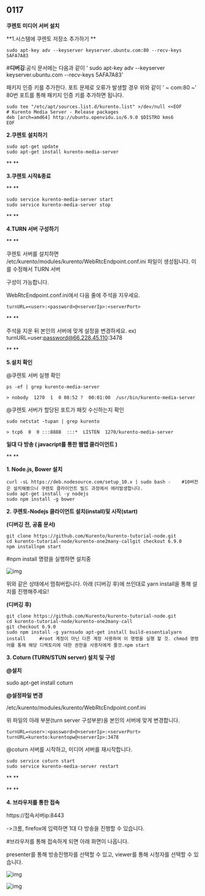 ## 0117



**쿠렌토 미디어 서버 설치**

**1.시스템에 쿠렌토 저장소 추가하기
**



```
sudo apt-key adv --keyserver keyserver.ubuntu.com:80 --recv-keys 5AFA7A83
```

\#**디버깅**:공식 문서에는 다음과 같이 ' sudo apt-key adv --keyserver keyserver.ubuntu.com --recv-keys 5AFA7A83'

 패키지 인증 키를 추가한다. 포트 문제로 오류가 발생할 경우 위와 같이 ' ~ com:80 ~'  80번 포트를 통해 패키지 인증 키를 추가하면 됩니다.



```
sudo tee "/etc/apt/sources.list.d/kurento.list" >/dev/null <<EOF
# Kurento Media Server - Release packages
deb [arch=amd64] http://ubuntu.openvidu.io/6.9.0 $DISTRO kms6
EOF
```



**2.쿠렌토 설치하기**



```
sudo apt-get update
sudo apt-get install kurento-media-server
```

**
**

**3.쿠렌토 시작&종료**

**
**

```
sudo service kurento-media-server start
sudo service kurento-media-server stop
```

**
**

**4.TURN 서버 구성하기**

**
**

 쿠렌토 서버를 설치하면 /etc/kurento/modules/kurento/WebRtcEndpoint.conf.ini 파일이 생성됩니다. 이를 수정해서 TURN 서버

구성이 가능합니다. 



 WebRtcEndpoint.conf.ini에서 다음 줄에 주석을 지우세요.

```
turnURL=<user>:<password>@<serverIp>:<serverPort>
```

**
**

 주석을 지운 뒤 본인의 서버에 맞게 설정을 변경하세요. ex) turnURL=user:password@66.228.45.110:3478

**
**

**5.설치 확인**



@쿠렌토 서버 실행 확인

```
ps -ef | grep kurento-media-server

> nobody  1270  1  0 08:52 ?  00:01:00  /usr/bin/kurento-media-server
```



@쿠렌토 서버가 할당된 포트가 패킷 수신하는지 확인

```
sudo netstat -tupan | grep kurento

> tcp6  0  0 :::8888  :::*  LISTEN  1270/kurento-media-server
```





**일대 다 방송 ( javacript를 통한 웹앱 클라이언트 )**

**
**

**1. Node.js, Bower 설치**



```
curl -sL https://deb.nodesource.com/setup_10.x | sudo bash -    #10버전은 설치해봤으나 쿠렌토 클라이언트 빌드 과정에서 에러발생합니다.
sudo apt-get install -y nodejs
sudo npm install -g bower
```



**2. 쿠렌토-Nodejs 클라이언트 설치(install)및 시작(start)**



**(디버깅 전, 공홈 문서)**

```
git clone https://github.com/Kurento/kurento-tutorial-node.git
cd kurento-tutorial-node/kurento-one2many-callgit checkout 6.9.0
npm installnpm start
```

\#npm install 명령을 실행하면 설치중 

![img](https://t1.daumcdn.net/cfile/tistory/9948A8435C727F0A0F)

위와 같은 상태에서 멈춰버립니다. 아래 (디버깅 후)에 쓰인대로 yarn install을 통해 설치를 진행해주세요! 

**(디버깅 후)**

```
git clone https://github.com/Kurento/kurento-tutorial-node.git
cd kurento-tutorial-node/kurento-one2many-call
git checkout 6.9.0
sudo npm install -g yarnsudo apt-get install build-essentialyarn install     #root 계정이 아닌 다른 계정 사용하여 이 명령을 실행 할 것. chmod 명령어를 통해 해당 디렉토리에 대한 권한을 사용자에게 줄것.npm start
```



**3. Coturn (TURN/STUN server) 설치 및 구성** 



**@설치**

sudo apt-get install coturn



**@설정파일 변경**



/etc/kurento/modules/kurento/WebRtcEndpoint.conf.ini 



위 파일의 아래 부분(turn server 구성부분)을 본인의 서버에 맞게 변경합니다. 



```
turnURL=<user>:<password>@<serverIp>:<serverPort>
turnURL=kurento:kurentopw@<serverIp>:3478
```



@coturn 서버를 시작하고, 미디어 서버를 재시작합니다.

```
sudo service coturn start
sudo service kurento-media-server restart
```

**
**



**
**

**4. 브라우저를 통한 접속**



https://접속서버ip:8443



->크롬, firefox에 입력하면 1대 다 방송을 진행할 수 있습니다.





\#브라우저를 통해 접속하게 되면 아래 화면이 나옵니다.

presenter를 통해 방송진행자를 선택할 수 있고, viewer를 통해 시청자를 선택할 수 있습니다.

![img](https://t1.daumcdn.net/cfile/tistory/996927495C78B80B2C)



![img](https://t1.daumcdn.net/cfile/tistory/9924A43C5C78B80B29)